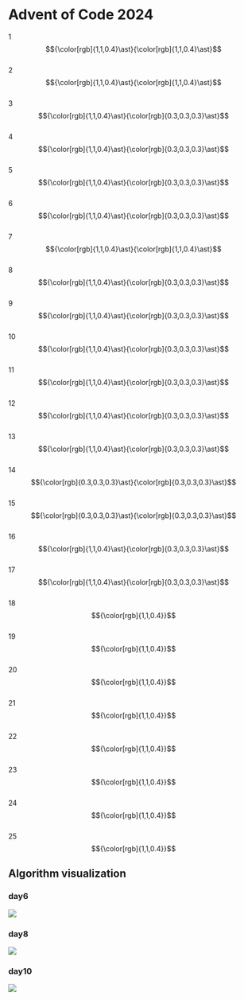 # Advent of Code 2024
1  $${\color[rgb]{1,1,0.4}\ast}{\color[rgb]{1,1,0.4}\ast}$$  
2  $${\color[rgb]{1,1,0.4}\ast}{\color[rgb]{1,1,0.4}\ast}$$  
3  $${\color[rgb]{1,1,0.4}\ast}{\color[rgb]{0.3,0.3,0.3}\ast}$$  
4  $${\color[rgb]{1,1,0.4}\ast}{\color[rgb]{0.3,0.3,0.3}\ast}$$  
5  $${\color[rgb]{1,1,0.4}\ast}{\color[rgb]{0.3,0.3,0.3}\ast}$$  
6  $${\color[rgb]{1,1,0.4}\ast}{\color[rgb]{0.3,0.3,0.3}\ast}$$  
7  $${\color[rgb]{1,1,0.4}\ast}{\color[rgb]{1,1,0.4}\ast}$$  
8  $${\color[rgb]{1,1,0.4}\ast}{\color[rgb]{0.3,0.3,0.3}\ast}$$  
9  $${\color[rgb]{1,1,0.4}\ast}{\color[rgb]{0.3,0.3,0.3}\ast}$$  
10 $${\color[rgb]{1,1,0.4}\ast}{\color[rgb]{0.3,0.3,0.3}\ast}$$  
11 $${\color[rgb]{1,1,0.4}\ast}{\color[rgb]{0.3,0.3,0.3}\ast}$$  
12 $${\color[rgb]{1,1,0.4}\ast}{\color[rgb]{0.3,0.3,0.3}\ast}$$  
13 $${\color[rgb]{1,1,0.4}\ast}{\color[rgb]{0.3,0.3,0.3}\ast}$$  
14 $${\color[rgb]{0.3,0.3,0.3}\ast}{\color[rgb]{0.3,0.3,0.3}\ast}$$  
15 $${\color[rgb]{0.3,0.3,0.3}\ast}{\color[rgb]{0.3,0.3,0.3}\ast}$$  
16 $${\color[rgb]{1,1,0.4}\ast}{\color[rgb]{0.3,0.3,0.3}\ast}$$  
17 $${\color[rgb]{1,1,0.4}\ast}{\color[rgb]{0.3,0.3,0.3}\ast}$$  
18 $${\color[rgb]{1,1,0.4}}$$  
19 $${\color[rgb]{1,1,0.4}}$$  
20 $${\color[rgb]{1,1,0.4}}$$  
21 $${\color[rgb]{1,1,0.4}}$$  
22 $${\color[rgb]{1,1,0.4}}$$  
23 $${\color[rgb]{1,1,0.4}}$$  
24 $${\color[rgb]{1,1,0.4}}$$  
25 $${\color[rgb]{1,1,0.4}}$$  

## Algorithm visualization
### day6
![](https://github.com/jonnevuorela/advent-of-code-2024/blob/master/day6/day6_visual.gif)
### day8
![](https://github.com/jonnevuorela/advent-of-code-2024/blob/master/day8/day8_visual.gif)
### day10
![](https://github.com/jonnevuorela/advent-of-code-2024/blob/master/day10/day10_visual.gif)
